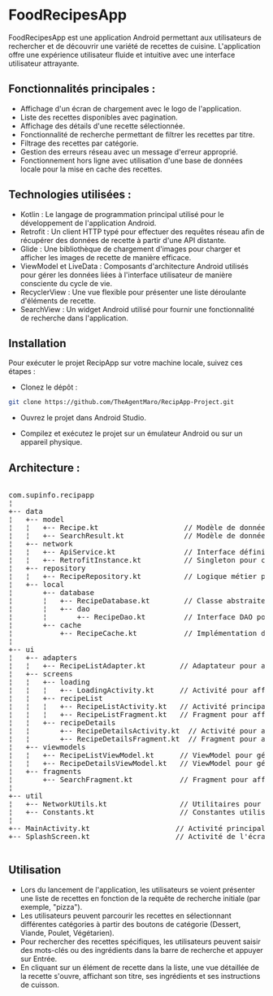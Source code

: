 # FoodRecipesApp
FoodRecipesApp est une application Android permettant aux utilisateurs de rechercher et de découvrir une variété de recettes de cuisine. L'application offre une expérience utilisateur fluide et intuitive avec une interface utilisateur attrayante.

## Fonctionnalités principales :

- Affichage d'un écran de chargement avec le logo de l'application.
- Liste des recettes disponibles avec pagination.
- Affichage des détails d'une recette sélectionnée.
- Fonctionnalité de recherche permettant de filtrer les recettes par titre.
- Filtrage des recettes par catégorie.
- Gestion des erreurs réseau avec un message d'erreur approprié.
- Fonctionnement hors ligne avec utilisation d'une base de données locale pour la mise en cache des recettes.

## Technologies utilisées :

- Kotlin : Le langage de programmation principal utilisé pour le développement de l'application Android.
- Retrofit : Un client HTTP typé pour effectuer des requêtes réseau afin de récupérer des données de recette à partir d'une API distante.
- Glide : Une bibliothèque de chargement d'images pour charger et afficher les images de recette de manière efficace.
- ViewModel et LiveData : Composants d'architecture Android utilisés pour gérer les données liées à l'interface utilisateur de manière consciente du cycle de vie.
- RecyclerView : Une vue flexible pour présenter une liste déroulante d'éléments de recette.
- SearchView : Un widget Android utilisé pour fournir une fonctionnalité de recherche dans l'application.

## Installation

Pour exécuter le projet RecipApp sur votre machine locale, suivez ces étapes :

- Clonez le dépôt :

```bash
git clone https://github.com/TheAgentMaro/RecipApp-Project.git
```

- Ouvrez le projet dans Android Studio.

- Compilez et exécutez le projet sur un émulateur Android ou sur un appareil physique.

## Architecture :
<pre>

com.supinfo.recipapp
¦
+-- data
¦   +-- model
¦   ¦   +-- Recipe.kt                    // Modèle de données pour une recette
¦   ¦   +-- SearchResult.kt              // Modèle de données pour un résultat de recherche
¦   +-- network
¦   ¦   +-- ApiService.kt                // Interface définissant les appels réseau à l'API
¦   ¦   +-- RetrofitInstance.kt          // Singleton pour créer une instance Retrofit
¦   +-- repository
¦   ¦   +-- RecipeRepository.kt          // Logique métier pour l'accès aux données (API, cache, base de données)
¦   +-- local
¦       +-- database
¦       ¦   +-- RecipeDatabase.kt        // Classe abstraite pour la base de données Room
¦       ¦   +-- dao
¦       ¦       +-- RecipeDao.kt         // Interface DAO pour les opérations sur la table Recipe
¦       +-- cache
¦           +-- RecipeCache.kt           // Implémentation du cache pour stocker les données localement
¦
+-- ui
¦   +-- adapters
¦   ¦   +-- RecipeListAdapter.kt        // Adaptateur pour afficher une liste de recettes dans un RecyclerView
¦   +-- screens
¦   ¦   +-- loading
¦   ¦   ¦   +-- LoadingActivity.kt      // Activité pour afficher un écran de chargement
¦   ¦   +-- recipeList
¦   ¦   ¦   +-- RecipeListActivity.kt   // Activité principale pour afficher la liste des recettes
¦   ¦   ¦   +-- RecipeListFragment.kt   // Fragment pour afficher la liste des recettes dans RecipeListActivity
¦   ¦   +-- recipeDetails
¦   ¦       +-- RecipeDetailsActivity.kt  // Activité pour afficher les détails d'une recette
¦   ¦       +-- RecipeDetailsFragment.kt  // Fragment pour afficher les détails d'une recette dans RecipeDetailsActivity
¦   +-- viewmodels
¦   ¦   +-- RecipeListViewModel.kt      // ViewModel pour gérer les données de la liste des recettes
¦   ¦   +-- RecipeDetailsViewModel.kt   // ViewModel pour gérer les données des détails d'une recette
¦   +-- fragments
¦       +-- SearchFragment.kt           // Fragment pour afficher l'interface de recherche
¦
+-- util
¦   +-- NetworkUtils.kt                 // Utilitaires pour gérer les opérations réseau
¦   +-- Constants.kt                    // Constantes utilisées dans l'application
¦
+-- MainActivity.kt                    // Activité principale de l'application
+-- SplashScreen.kt                    // Activité de l'écran de démarrage de l'application

</pre>


## Utilisation

- Lors du lancement de l'application, les utilisateurs se voient présenter une liste de recettes en fonction de la requête de recherche initiale (par exemple, "pizza").
- Les utilisateurs peuvent parcourir les recettes en sélectionnant différentes catégories à partir des boutons de catégorie (Dessert, Viande, Poulet, Végétarien).
- Pour rechercher des recettes spécifiques, les utilisateurs peuvent saisir des mots-clés ou des ingrédients dans la barre de recherche et appuyer sur Entrée.
- En cliquant sur un élément de recette dans la liste, une vue détaillée de la recette s'ouvre, affichant son titre, ses ingrédients et ses instructions de cuisson.
